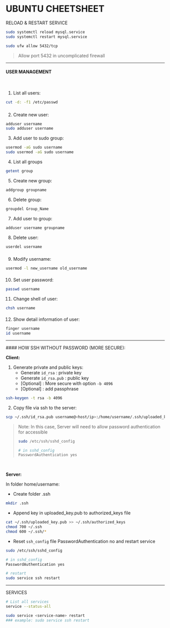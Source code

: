 # UBUNTU CHEETSHEET



RELOAD & RESTART SERVICE

```bash
sudo systemctl reload mysql.service
sudo systemctl restart mysql.service
```

```bash
sudo ufw allow 5432/tcp
```

> Allow port 5432 in uncomplicated firewall



<hr>

#### USER MANAGEMENT

<br>

1. List all users:

```bash
cut -d: -f1 /etc/passwd
```

### 

2. Create new user:

```bash
adduser username
sudo adduser username
```



3. Add user to sudo group:

```bash
usermod -aG sudo username
sudo usermod -aG sudo username
```



4. List all groups

```bash
getent group
```



5. Create new group:

```bash
addgroup groupname
```



6. Delete group:

```bash
groupdel Group_Name
```



7. Add user to group:

```bash
adduser username groupname
```



8. Delete user:

```bash
userdel username
```

### 

9. Modify username:

```bash
usermod -l new_username old_username
```

#### 

10. Set user password:

```bash
passwd username
```



11. Change shell of user:

```bash
chsh username
```

#### 

12. Show detail information of user:

```bash
finger username
id username
```



<hr>
#### HOW SSH WITHOUT PASSWORD (MORE SECURE):

 <br>

**Client:** 

1. Generate private and public keys:
   - Generate ```id_rsa``` : private key
   - Generate ```id_rsa.pub``` : public key
   - [Optional] : More secure with option ```-b 4096``` 
   - [Optional] : add passphrase 

```bash
ssh-keygen -t rsa -b 4096
```

2. Copy file via ssh to the server:

```bash
scp ~/.ssh/id_rsa.pub username@<host/ip>:/home/username/.ssh/uploaded_key.pub
```

> Note: In this case, Server will need to allow password authentication for accessible
>
> ```bash
> sudo /etc/ssh/sshd_config
> 
> # in sshd_config
> PasswordAuthentication yes
> ```

<br>

**Server:**

In folder home/username:

* Create folder .ssh

```bash
mkdir .ssh
```

* Append key in uploaded_key.pub to authorized_keys file

```bash
cat ~/.ssh/uploaded_key.pub >> ~/.ssh/authorized_keys
chmod 700 ~/.ssh
chmod 600 ~/.ssh/*
```

* Reset ```ssh_config``` file PasswordAuthentication no and restart service

```bash
sudo /etc/ssh/sshd_config

# in sshd_config
PasswordAuthentication yes

# restart
sudo service ssh restart
```



<hr>

SERVICES

```bash
# List all services
service --status-all

sudo service <service-name> restart
### example: sudo service ssh restart
```



